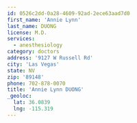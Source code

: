 ```yaml
---
id: 0526c2dd-0a28-4609-92ad-2ece63aad7d0
first_name: 'Annie Lynn'
last_name: DUONG
license: M.D.
services:
  - anesthesiology
category: doctors
address: '9127 W Russell Rd'
city: 'Las Vegas'
state: NV
zip: '89148'
phone: 702-878-0070
title: 'Annie Lynn DUONG'
_geoloc:
  lat: 36.0839
  lng: -115.319
---
```

